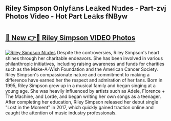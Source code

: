 ## Riley Simpson Onlyf𝚊ns Le𝚊ked N𝚞des - Part-zvj Photos Video - Hot Part Le𝚊ks fNByw

# <h2><a href="http://ab4233.deff.icu/?id=Riley+Simpson">🔗 New 👉🔴 Riley Simpson VIDEO Photos</a></h2>

[![Riley Simpson N𝚞des](https://i.imgur.com/rIISA9y.gif)](http://ab4233.deff.icu/?id=Riley+Simpson)
Despite the controversies, Riley Simpson's heart shines through her charitable endeavors. She has been involved in various philanthropic initiatives, including raising awareness and funds for charities such as the Make-A-Wish Foundation and the American Cancer Society. Riley Simpson's compassionate nature and commitment to making a difference have earned her the respect and admiration of her fans. Born in 1995, Riley Simpson grew up in a musical family and began singing at a young age. She was heavily influenced by artists such as Adele, Florence + The Machine, and Lorde, and began writing her own songs as a teenager. After completing her education, Riley Simpson released her debut single "Lost in the Moment" in 2017, which quickly gained traction online and caught the attention of music industry professionals.
